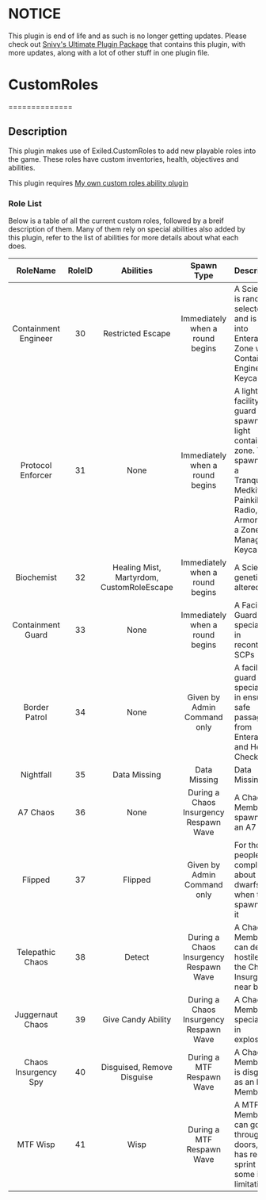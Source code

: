 # NOTICE

This plugin is end of life and as such is no longer getting updates. Please check out [Snivy's Ultimate Plugin Package](https://github.com/SnivyFilms/SnivysUltimatePackage) that contains this plugin, with more updates, along with a lot of other stuff in one plugin file.

# CustomRoles
==============
## Description
This plugin makes use of Exiled.CustomRoles to add new playable roles into the game. These roles have custom inventories, health, objectives and abilities.

This plugin requires [My own custom roles ability plugin](https://github.com/SnivyFilms/SnivysCustomRolesAbilities)

### Role List
Below is a table of all the current custom roles, followed by a breif description of them. Many of them rely on special abilities also added by this plugin, refer to the list of abilities for more details about what each does.

RoleName | RoleID | Abilities | Spawn Type | Description
:---: | :---: | :---: | :---: | :------
Containment Engineer | 30 | Restricted Escape | Immediately when a round begins | A Scientist is randomly selected and is set into Enterance Zone with a Containment Engineer Keycard.
Protocol Enforcer | 31 | None | Immediately when a round begins | A lighter facility guard that spawns in light containment zone. They spawn with a Tranquilizer, Medkit, Painkillers, Radio, Light Armor, and a Zone Manager Keycard.
Biochemist| 32 | Healing Mist, Martyrdom, CustomRoleEscape | Immediately when a round begins | A Scientist genetically altered.
Containment Guard | 33 | None | Immediately when a round begins | A Facility Guard specializing in recontaining SCPs
Border Patrol | 34 | None | Given by Admin Command only | A facility guard specialized in ensuring safe passage from Enterance and Heavy Checkpoints
Nightfall | 35 | Data Missing | Data Missing | Data Missing
A7 Chaos | 36 | None | During a Chaos Insurgency Respawn Wave | A Chaos Member that spawns with an A7
Flipped | 37 | Flipped | Given by Admin Command only | For those people who complains about dwarfs when they spawn in as it
Telepathic Chaos | 38 | Detect | During a Chaos Insurgency Respawn Wave | A Chaos Member that can detect hostiles to the Chaos Insurgency near by
Juggernaut Chaos | 39 | Give Candy Ability | During a Chaos Insurgency Respawn Wave | A Chaos Member that specializes in explosives
Chaos Insurgency Spy | 40 | Disguised, Remove Disguise | During a MTF Respawn Wave | A Chaos Member that is disguised as an MTF Member
MTF Wisp | 41 | Wisp | During a MTF Respawn Wave | A MTF Member that can go through doors, but has reduced sprint and some item limitations
